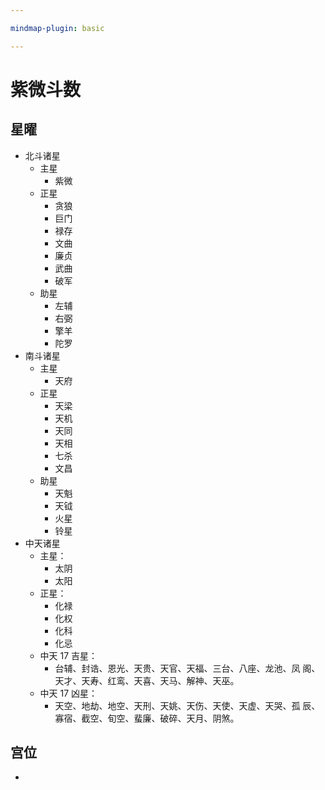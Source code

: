 ```yaml
---

mindmap-plugin: basic

---
```


# 紫微斗数

## 星曜
- 北斗诸星
	- 主星
		- 紫微
	- 正星
		- 贪狼
		- 巨门
		- 禄存
		- 文曲
		- 廉贞
		- 武曲
		- 破军
	- 助星
		- 左辅
		- 右弼
		- 擎羊
		- 陀罗
- 南斗诸星
	- 主星
		- 天府
	- 正星
		- 天梁
		- 天机
		- 天同
		- 天相
		- 七杀
		- 文昌
	- 助星
		- 天魁
		- 天钺
		- 火星
		- 铃星
- 中天诸星
	- 主星：
		- 太阴
		- 太阳
	- 正星：
		- 化禄
		- 化权
		- 化科
		- 化忌
	- 中天 17 吉星：
		- 台辅、封诰、恩光、天贵、天官、天福、三台、八座、龙池、凤 阁、天才、天寿、红鸾、天喜、天马、解神、天巫。
	- 中天 17 凶星：
		- 天空、地劫、地空、天刑、天姚、天伤、天使、天虚、天哭、孤 辰、寡宿、截空、旬空、蜚廉、破碎、天月、阴煞。

## 宫位
- 